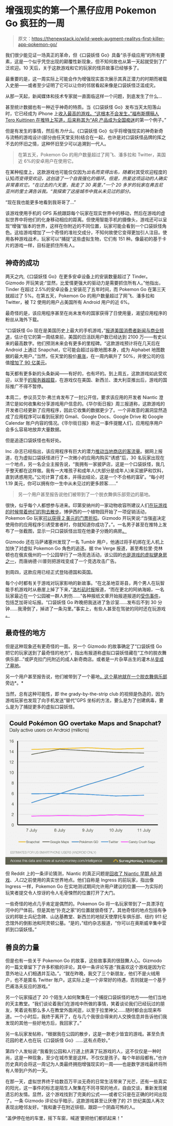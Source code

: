 # 增强现实的第一个黑仔应用 Pokemon Go 疯狂的一周

> 原文：<https://thenewstack.io/wild-week-augment-realitys-first-killer-app-pokemon-go/>

我们很少能见证一场真正的革命，但《口袋妖怪 Go》具备“杀手级应用”的所有要素，这是一个似乎凭空出现的颠覆性新现象，但不知何故也从第一天起就受到了广泛欢迎。10 天后，关于这款游戏和它的玩家的怪异故事已经够多了。

最重要的是，这一周实际上可能会作为增强现实首次展示其真正潜力的时期而被载入史册——或者至少证明了它可以让你的邻居看起来像是口袋妖怪泛滥成灾。

从那一天起，新闻媒体和技术专家就一直面临这样一个问题，到底发生了什么…

甚至统计数据也有一种近乎神奇的特质。当《口袋妖怪 Go》发布当天太阳落山时，它已经成为 iPhone 上[收入最高的游戏。“这根本不会发生，”福布斯撰稿人 Tero Kuittinen 在推特上写道，后来称其为“AR 产品](https://twitter.com/teroterotero/status/751507927308111872)[成为全国痴迷](https://twitter.com/teroterotero/status/751541101954232320)的第一个例子。”

但是有发生的事情，然后有*为什么*。《口袋妖怪 Go》似乎将增强现实的神奇新奇与流畅的游戏设计(部分由任天堂支持)结合在一起，也许是对口袋妖怪品牌的挥之不去的怀旧之情，这种怀旧至少可以追溯到一代人。

> 在第五天，Pokemon Go 的用户数量超过了网飞、潘多拉和 Twitter，美国近 6%的安卓用户在使用它。

在某种程度上，这款游戏也可能仅仅因为*出名而变得出名，随着*对其受欢迎程度的认知*而变得受欢迎，这创造了一个自我强化的循环。但是，热爱这项运动的人确实非常喜欢它。“在过去的六天里，我走了 30 英里，”一个 20 多岁的玩家在弗吉尼亚州的里士满告诉我。“我探索了这座城市中我从未见过的部分。*

“现在我也能更多地看到我哥哥了…”

该游戏使用手机的 GPS 系统跟踪每个玩家在现实世界中的移动，然后在游戏的虚拟世界中将他们的化身移动相应的距离。但使用智能手机的摄像头，游戏还可以呈现“增强”版本的世界，这样在你附近的不同位置，玩家可能会看到一个口袋妖怪角色。这给游戏增加了一个奇怪的准社交成分，不知何故使它变得更加引人注目。使用各种游戏战术，玩家可以“捕捉”这些虚拟生物，它们有 151 种。像最初的基于卡片的游戏一样，目标是抓住所有人。

## 神奇的成功

两天之内,《口袋妖怪 Go》在更多安卓设备上的安装数量超过了 Tinder。Gizmodo 开玩笑说:“显然，比爱情更强大的驱动力是需要抓住所有人。”他指出，Tinder 在超过 2.5%的安卓设备上安装花了五年时间，而 Pokemon Go 在第三天就超过了 5%。在第五天，Pokemon Go 的用户数量超过了网飞、潘多拉和 Twitter，被 T2 使用的用户占美国所有 Android 用户的近 6%。

最奇怪的是，该应用程序甚至在尚未发布的国家获得了日使用量，渴望应用程序的粉丝从海外下载。

“口袋妖怪 Go 现在是美国历史上最大的手机游戏，”[报道美国消费者新闻与商业频道](https://www.cnbc.com/2016/07/13/pokemon-go-now-the-biggest-mobile-game-in-us-history.html)，估计在它的第一周结束前，美国的日活跃用户数已经达到 2100 万——有史以来的最高数字。他们预测未来会有更多的里程碑。“这款游戏预计将在几天后在 Android 上通过 Snapchat，它可能会超过谷歌地图本身，成为 Alphabet 地图数据的最大用户。”当然，任天堂的股价[暴涨](https://www.google.com/search?q=nintendo+stock&ie=utf-8&oe=utf-8)，在一周内飙升了 50%，并使公司的估值[增加了 90 亿美元](http://www.washingtontimes.com/news/2016/jul/11/pokemon-go-fever-nintendo-stock-soars-9b-in-days-o/)。

每天都有更多新的头条新闻——有好的，也有坏的。到上周五，这款游戏如此受欢迎，以至于[的服务器超载](http://qz.com/726647/pent-up-demand-for-pokemons-new-mobile-game-has-made-it-impossible-to-play/)，在游戏仅在美国、新西兰、澳大利亚推出后，游戏的国际推广不得不暂停。

本周二，参议员艾尔·弗兰肯发布了一封公开信，要求该应用的开发者 Niantic 澄清它是如何收集和分享游戏用户信息的。《华尔街日报》周三报道称，这款游戏的开发者已经更新了应用程序，因此它收集的数据更少了。一个非故意的漏洞显然造成了应用程序可以看到玩家的 Gmail、Google Docs、Google Drive 和 Google Calendar 账户内容的情况。《华尔街日报》称这一事件提醒人们，应用程序用户会多么容易地放弃大量数据。

但是追逐口袋妖怪也有好处。

Inc .杂志已经指出，该应用程序有巨大的潜力[推动当地商店的客流量](http://www.inc.com/walter-chen/pok-mon-go-is-driving-insane-amounts-of-sales-at-small-local-businesses-here-s-h.html)。据网上报道，在为虚拟口袋妖怪进行了一次微小的应用内购买“诱惑”后，30 名玩家出现在一个地点，另一名企业主报告说，“我拥有一家披萨店，这是一个口袋妖怪，我几乎整天都在这样做。我有一大堆孩子和成年人(大部分是成年人)来买披萨和饮料，直到诱惑用完。”公司计算了成本，并得出结论，这是一个不合格的富矿。“每小时 1.19 美元，你可以拥有你一生中从未见过的更多顾客……”

> 另一个用户甚至报告说他们被带到了一个脱衣舞俱乐部旁边的墓地。

很快，似乎每个人都想参与进来。印第安纳州的一家动物收容所建议人们[在玩游戏的时候带着他们的狗去散步](http://www.thestarpress.com/story/news/local/2016/07/13/muncie-animal-shelters-pokemon-go-dog-walks-breaking-internet/87016448/)。博伊西的一个植物园开始了一项促销活动，Pokemon Go 玩家[可以获得 2 美元的门票折扣](https://twitter.com/IdahoBotanicalG/status/753357737539448832)。Gizmodo 开玩笑说:“当强盗决定使用你的应用程序引诱受害者时，你就知道你成功了。”。一名男子甚至在推特上发布了一张截图，显示一只口袋妖怪出现在他妻子分娩的病房[。](http://www.telegraph.co.uk/technology/2016/07/08/man-catches-a-pidgey-on-pokmon-go-as-his-wife-gives-birth/)

Gizmodo 还在马萨诸塞州发现了一名 Tumblr 用户，他通过将手机绑在无人机上加快了对虚拟 Pokemon Go 角色的追逐。据 the Verge 报道，甚至希拉里·克林顿也在俄亥俄州的一个公园举行了一场竞选活动，该公园的[也是游戏的虚拟健身房之一](http://www.theverge.com/2016/7/14/12193236/pokemon-go-hillary-clinton-campaign-event-pokestop)，而唐纳德·川普则把游戏变成了一个竞选攻击广告。

到周四，这款应用已经正式登陆德国和英国。

每个小时都有关于游戏对玩家影响的新故事。“在北圣地亚哥县，两个男人在玩智能手机游戏时从悬崖上掉了下来，”[洛杉矶时报](http://www.latimes.com/local/lanow/la-me-ln-pokemon-go-players-stabbed-fall-off-cliff-20160714-snap-story.html)报道，“而在更北的阿纳海姆，一名玩家最近在一个公园被一群人刺伤……”各种报纸文章开始报道报道的[受伤事件](http://www.chicagotribune.com/bluesky/technology/ct-pokemon-go-injuries-wp-bsi-20160708-story.html)，包括芝加哥论坛报。“口袋妖怪 Go 昨晚把我送进了急诊室……发布后不到 30 分钟……我滑倒了，掉进了一条沟里。”事实上，有些人甚至在驾驶的同时还在玩游戏 [*。*](https://theringer.com/pokemon-go-injuries-already-piling-up-250ec4c150bd)

## 最奇怪的地方

但是这种现象还有更奇怪的一面。另一个 Gizmodo 的故事确定了“口袋妖怪 Go 把它的玩家送到了最奇怪的地方”，指出有报道称虚拟口袋妖怪藏在“工作的脱衣舞俱乐部…”或萨克拉门托附近的成人新奇商店。或者是一片杂草丛生的灌木丛[变成了墓地](https://twitter.com/MinovskyArticle/status/751041588357435392/photo/1)。

另一个用户甚至报告说，他们被带到了一个墓地[，这个墓地就在一个脱衣舞俱乐部](https://gizmodo.com/the-strangest-places-pokemon-go-is-sending-its-players-1783407238)旁边*。*

当然，总有这种可能性，即 the grady-by-the-strip club 的视频是伪造的，因为游戏玩家也发现了向手机发送“替代”GPS 坐标的方法，要么是为了创建病毒，要么是为了捕捉更多的虚拟口袋妖怪。

[![2cd01378-2af5-45c9-a2ff-a9214e17b8a4](img/f7b4e52474008fec0014930c4f8d7c9a.png)](http://www.surveymonkey.com/intelligence)

但 Reddit 上的一条评论猜测，Niantic 的真正问题是[回收了 Niantic 早期 AR 游戏](https://www.reddit.com/r/TheSilphRoad/comments/4s1a38/what_the_actual_hell/d56j2uw)、*入口*之前使用的真实世界地点。他们自称是 Ingress 的前玩家，指出像 Ingress 一样，Pokemon Go 在实地测试期间允许用户建议的位置——为实际的玩笑者提交令人惊讶的令人毛骨悚然的位置打开了大门。

一些奇怪的地点几乎肯定是偶然的。Pokemon Go 将一名玩家带到了一具漂浮在河中的尸体前。但是其他“扑克之家”的位置就很奇怪了。其他奇怪的地点包括有争议的邦联士兵纪念碑、山达基教堂、新西兰的地狱天使摩托车俱乐部、纽约 911 纪念馆外的倒影池和阿灵顿公墓。“是的，”纽约杂志报道，“你可以在奥斯威辛集中营抓到口袋妖怪。”

## 善良的力量

但是也有一些关于 Pokemon Go 的故事，这些故事真的很鼓舞人心。Gizmodo 的一篇文章留下了许多积极的评论，其中一条评论写道:“我喜欢这个游戏是因为它意外地让人们相遇并互动。”。“就在昨晚，我交了三个新朋友，他们不是火绒用户，也不是匿名 Twitter 账户。这实际上是一个非常好的待遇，否则就是一个基于巴甫洛夫反应的游戏。”

另一个玩家描述了 20 个陌生人如何聚集在一个捕捉口袋妖怪的地方——他们当地的天主教堂。“我们谈论着我们在游戏中所做的事情，笑着谈论我们已经玩过的朋友，笑着说有那么多人在教堂外面闲逛，以至于拉里神父……随时都会出现来布道。一个小时后，我终于离开了，在与几个我很合得来的人交换信息并告诉他们我发现的其他一些好地方后，我回家了。”

另一名玩家发帖称，“根据我在公园的散步，这是一款老少皆宜的游戏。甚至负责花园的老人也在玩《口袋妖怪 Go》……这有点奇妙。”

第四个人发帖说:“我看到公园和人行道上挤满了玩游戏的人，这不仅仅是一种时尚，这是一种现象，至少在城市里是这样。不仅仅是孩子。每个年龄段都有。”也许历史真的会将这一周记为人类最终拥抱增强现实的一周——也是数字游戏最终将所有人带到户外的一天。

在那一天，虚拟世界终于给数百万平淡无奇的日常生活带来了光芒，还有一些真实的阳光，这一事件的标志是陌生人聚集在不同寻常的地点，自由交谈，重新发现被遗忘的友情。显然，这个游戏找到了完美的公式——或者它只是在正确的时间出现了。一条 Gizmodo 评论似乎暗示，这款游戏甚至让厌倦了的 21 世纪美国人再次表现出睦邻友好。“我和妻子在附近徘徊，跟踪一个阴森可怖的人。

“盖伊停在他的车里，摇下车窗，喊道‘要把他们都抓起来！"

<svg xmlns:xlink="http://www.w3.org/1999/xlink" viewBox="0 0 68 31" version="1.1"><title>Group</title> <desc>Created with Sketch.</desc></svg>
